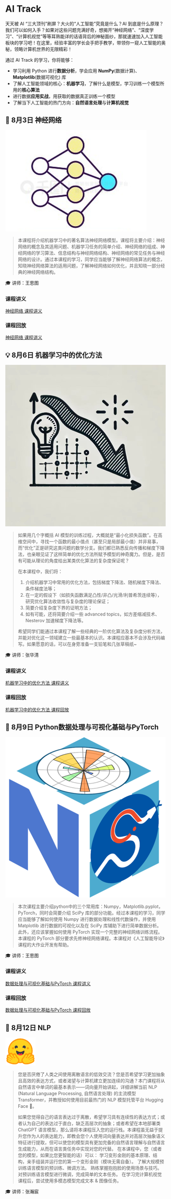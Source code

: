 # AI Track

天天被 AI “三大顶刊”刷屏？大火的“人工智能”究竟是什么？AI 到底是什么原理？我们可以如何入手？如果对这些问题充满好奇，想揭开“神经网络”、“深度学习”、“计算机视觉”等等耳熟能详的话语背后的神秘面纱，那就速速加入人工智能板块的学习吧！在这里，经验丰富的学长会手把手教学，带领你一窥人工智能的奥秘，领略计算机世界的无限精彩！

通过 AI Track 的学习，你将能够：

- 学习利用 Python 进行**数据分析**，学会应用 **NumPy**(数据计算)、 **Matplotlib**(数据可视化) 库
- 了解人工智能领域的核心：**机器学习**，了解什么是模型，学习训练一个模型所用的**核心算法**
- 进行数据**应用实战**，用获取的数据真正训练一个模型
- 了解当下人工智能的热门方向：**自然语言处理**与**计算机视觉**

## 🤔 8月3日 神经网络

![logo](../images/logo/神经网络.png)

>本课程将介绍机器学习中的著名算法神经网络模型。课程将主要介绍：神经网络的概念及其适用问题、机器学习任务的简单介绍、神经网络的组成、神经网络的学习算法、信息结构与神经网络结构、神经网络的常见任务与神经网络的设计。通过本课程的学习，同学应当能够了解神经网络算法的概念，知晓神经网络算法的适用问题，了解神经网络如何优化，并且知晓一部分经典的神经网络结构。

🎓 讲师：王思图

### 课程讲义

[神经网络 课程讲义](https://summer24.net9.org/ai/neural-network/network/)

### 课程回放

[神经网络 课程讲义](https://www.bilibili.com/video/BV11SvDeNEbY/?share_source=copy_web&vd_source=5f41358f46c6dc60e03c3ff6ca5a8520)

## 💡 8月6日 机器学习中的优化方法

![logo](../images/logo/机器学习优化.jpg)

>如果用几个字概括 AI 模型的训练过程，大概就是“最小化损失函数”。在高维空间中，寻找一个函数的最小值点（甚至只是局部最小值）并非易事，而“优化”正是研究这类问题的数学分支。我们都已熟悉反向传播和梯度下降法，也亲眼见证了这样简单的优化方法所赋予模型的神奇魔力。但是，是否有可能从理论的角度给出某类优化算法的复杂度保证呢？ 
>
>在本课程中，我们将： 
>
>1. 介绍机器学习中常用的优化方法，包括梯度下降法、随机梯度下降法、条件梯度法等； 
>2. 在一定的假设下（如损失函数满足凸性/非凸/光滑/利普希茨连续等），研究优化算法收敛性与复杂度的理论保证；
>3. 简要介绍复杂度下界的证明方法； 
>4. 如有可能，还将简要介绍一些 advanced topics，如方差缩减技术、Nesterov 加速梯度下降法等。 
>
>希望同学们能通过本课程了解一些经典的一阶优化算法及复杂度分析方法，并能对优化这一领域建立一些最基本的认识。本课程应基本不会涉及代码编写。如果愿意的话，可以在身旁准备一支铅笔和几张草稿纸~

🎓 讲师：张华清

### 课程讲义

[机器学习中的优化方法 课程讲义](https://github.com/sast-summer-training-2024/sast2024-optimization/blob/db76dd97daed72c1dc69d1ce236ae0631ea59e01/%E6%9C%BA%E5%99%A8%E5%AD%A6%E4%B9%A0%E4%B8%AD%E7%9A%84%E4%BC%98%E5%8C%96%E6%96%B9%E6%B3%95_slides.pdf)

### 课程回放

[机器学习中的优化方法 课程回放](https://www.bilibili.com/video/BV1oNakeHEzo/?share_source=copy_web&vd_source=5f41358f46c6dc60e03c3ff6ca5a8520)

## 🧰 8月9日 Python数据处理与可视化基础与PyTorch

![logo](../images/logo/Numpy&Pytorch.png)

>本次课程主要介绍python中的三个常用库：Numpy，Matplotlib.pyplot，PyTorch，同时会简要介绍 SciPy 库的部分功能。经过本课程的学习，同学应当能够了解如何使用 Numpy 进行数据处理和线性代数操作，并使用 Matplotlib 进行数据的可视化以及在 SciPy 库辅助下进行简单数据分析。此外，还应该掌握如何使用 PyTorch 实现一个完整的神经网络训练流程。本课程的 PyTorch 部分要求先修神经网络课程。本课程对《人工智能导论》课程的大作业开发有帮助。

🎓 讲师：王思图

### 课程讲义

[数据处理与可视化基础与PyTorch 课程讲义](https://summer24.net9.org/ai/dp-and-pytorch/readme/)

### 课程回放

[数据处理与可视化基础与PyTorch 课程回放](https://www.bilibili.com/video/BV1FSYueTEWw/?share_source=copy_web&vd_source=5f41358f46c6dc60e03c3ff6ca5a8520)

## 💭 8月12日 NLP

![logo](../images/logo/NLP.png)

>您是否厌倦了人类之间使用离散语言的低效交流？您是否希望学习更加抽象且高效的表达方式，或者渴望与计算机建立更加连续的沟通？本门课程将从自然语言中单词的最基本表示——词向量开始讲起，详细讲解当前 NLP (Natural Language Processing, 自然语言处理) 的主流模型 Transformer，并教授如何使用目前最热门的 NLP 模型托管平台 Hugging Face 🤗。            
>
>如果您觉得自己的语言表达过于离散，希望学习具有连续性的表达方式；或者认为自己的表达过于直白，缺乏高层次的抽象；或者希望在本地部署类 ChatGPT 语言模型，那么请将本课程压入您的运行栈。本课程虽无益于提升您作为人的表达能力，即教会您个人使用词向量表达并对高层次抽象语义特征进行提取，但可以使您的模型具有更加完备的自然语言理解与自然语言生成能力，从而在语言类任务中实现对您的代替。 在本课程中，您（或者您的模型，如果比您更智能的话）可以： 学习变形金刚的基本原理、结构，亲手组装并运行您的第一个变形金刚（模块无需自备）。 了解大规模预训练语言模型的预训练、微调方法。 熟练掌握抱抱脸的使用场景与技巧。 对预训练语言模型进行微调，完成简单的文本任务。 在学习完计算机视觉课程后，尝试使用多模态模型完成文本 & 图像任务。

🎓 讲师：张瀚宸